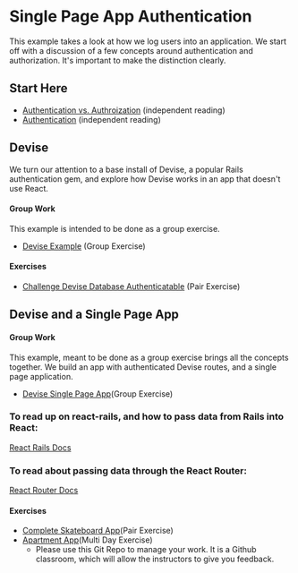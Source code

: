 # Single Page App Authentication

This example takes a look at how we log users into an application.  We start off with a discussion of a few concepts around authentication and authorization.  It's important to make the distinction clearly.

## Start Here
* [Authentication vs. Authroization](./01-authentication-vs-authorization.md) (independent reading)
* [Authentication](./02-authentication.md) (independent reading)

## Devise
We turn our attention to a base install of Devise, a popular Rails authentication gem, and explore how Devise works in an app that doesn't use React.

#### Group Work
This example is intended to be done as a group exercise.

* [Devise Example](./devise-example) (Group Exercise)

#### Exercises

* [Challenge Devise Database Authenticatable](https://classroom.github.com/g/ZjiQBXDO) (Pair Exercise)

## Devise and a Single Page App

#### Group Work
This example, meant to be done as a group exercise brings all the concepts together.  We build an app with authenticated Devise routes, and a single page application.

* [Devise Single Page App](./devise-single-page-app)(Group Exercise)

### To read up on react-rails, and how to pass data from Rails into React:
[React Rails Docs](https://github.com/reactjs/react-rails#7-render-it-in-a-rails-view)

### To read about passing data through the React Router:
[React Router Docs](https://reacttraining.com/react-router/web/api/Route/render-func)

#### Exercises

* [Complete Skateboard App](https://classroom.github.com/a/c02lHbCC)(Pair Exercise)
* [Apartment App](https://classroom.github.com/a/lHTfguI-)(Multi Day Exercise)
  - Please use this Git Repo to manage your work.  It is a Github classroom, which will allow the instructors to give you feedback.

